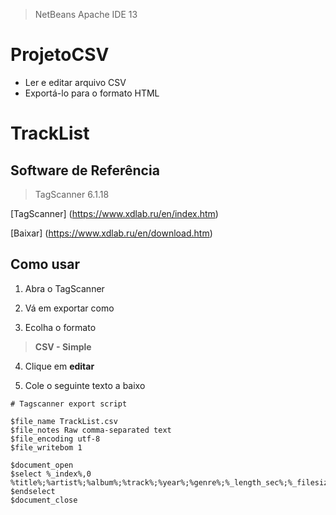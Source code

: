> NetBeans Apache IDE 13

# ProjetoCSV

- Ler e editar arquivo CSV
- Exportá-lo para o formato HTML

# TrackList

## Software de Referência

> TagScanner 6.1.18

[TagScanner] (https://www.xdlab.ru/en/index.htm)

[Baixar] (https://www.xdlab.ru/en/download.htm)

## Como usar

1. Abra o TagScanner

2. Vá em exportar como

3. Ecolha o formato

> __CSV - Simple__

4. Clique em __editar__

5. Cole o seguinte texto a baixo

```
# Tagscanner export script

$file_name TrackList.csv
$file_notes Raw comma-separated text
$file_encoding utf-8
$file_writebom 1

$document_open
$select %_index%,0
%title%;%artist%;%album%;%track%;%year%;%genre%;%_length_sec%;%_filesize%;%_filedate%;%filepath%;%filenameext%
$endselect
$document_close
```
